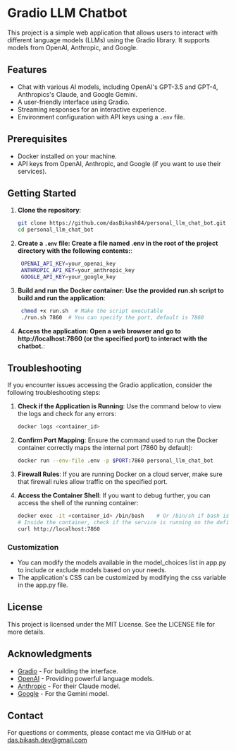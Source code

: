 # Gradio LLM Chatbot

This project is a simple web application that allows users to interact with different language models (LLMs) using the Gradio library. It supports models from OpenAI, Anthropic, and Google.

## Features

- Chat with various AI models, including OpenAI's GPT-3.5 and GPT-4, Anthropics's Claude, and Google Gemini.
- A user-friendly interface using Gradio.
- Streaming responses for an interactive experience.
- Environment configuration with API keys using a `.env` file.

## Prerequisites

- Docker installed on your machine.
- API keys from OpenAI, Anthropic, and Google (if you want to use their services).

## Getting Started

1. **Clone the repository**:

   ```bash
   git clone https://github.com/dasBikash84/personal_llm_chat_bot.git
   cd personal_llm_chat_bot


2. **Create a `.env` file: Create a file named .env in the root of the project directory with the following contents:**:

   ```bash
    OPENAI_API_KEY=your_openai_key
    ANTHROPIC_API_KEY=your_anthropic_key
    GOOGLE_API_KEY=your_google_key


3. **Build and run the Docker container: Use the provided run.sh script to build and run the application**:

   ```bash
    chmod +x run.sh  # Make the script executable
    ./run.sh 7860  # You can specify the port, default is 7860

3. **Access the application: Open a web browser and go to http://localhost:7860 (or the specified port) to interact with the chatbot.**:

## Troubleshooting

If you encounter issues accessing the Gradio application, consider the following troubleshooting steps:

1. **Check if the Application is Running**:
   Use the command below to view the logs and check for any errors:
   ```bash
   docker logs <container_id>

2. **Confirm Port Mapping**:
  Ensure the command used to run the Docker container correctly maps the internal port (7860 by default):
   ```bash
   docker run --env-file .env -p $PORT:7860 personal_llm_chat_bot

3. **Firewall Rules**:
  If you are running Docker on a cloud server, make sure that firewall rules allow traffic on the specified port.

4. **Access the Container Shell**:
  If you want to debug further, you can access the shell of the running container:
   ```bash
   docker exec -it <container_id> /bin/bash    # Or /bin/sh if bash is not available
   # Inside the container, check if the service is running on the defined port using curl:
   curl http://localhost:7860


### Customization
- You can modify the models available in the model_choices list in app.py to include or exclude models based on your needs.
- The application's CSS can be customized by modifying the css variable in the app.py file.

## License

This project is licensed under the MIT License. See the LICENSE file for more details.

## Acknowledgments

- [Gradio](https://gradio.app) - For building the interface.
- [OpenAI](https://openai.com) - Providing powerful language models.
- [Anthropic](https://www.anthropic.com) - For their Claude model.
- [Google](https://cloud.google.com/generative-ai) - For the Gemini model.

## Contact

For questions or comments, please contact me via GitHub or at das.bikash.dev@gmail.com